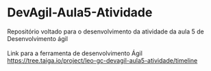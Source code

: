 # DevAgil-Aula5-Atividade
Repositório voltado para o desenvolvimento da atividade da aula 5 de Desenvolvimento ágil<br><br>
Link para a ferramenta de desenvolvimento Ágil<br>
https://tree.taiga.io/project/leo-gc-devagil-aula5-atividade/timeline
